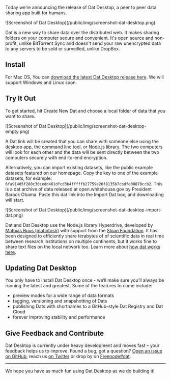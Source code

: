 Today we’re announcing the release of Dat Desktop, a peer to peer data sharing app built for humans.

<div class="screenshot-blog">
  ![Screenshot of Dat Desktop](/public/img/screenshot-dat-desktop.png)
</div>

Dat is a new way to share data over the distributed web.
It makes sharing folders on your computer secure and convenient. It's open source and non-profit, unlike BitTorrent Sync and doesn't send your raw unencrypted data to any servers to be sold or surveilled, unlike DropBox.

## Install

For Mac OS, You can [download the latest Dat Desktop release here](https://github.com/datproject/dat-desktop/releases). We will support Windows and Linux soon.

## Try It Out

To get started, hit <span class="ttu">Create New Dat</span> and choose a local folder of data that you want to share.

<div class="screenshot-blog">
  ![Screenshot of Dat Desktop](/public/img/screenshot-dat-desktop-empty.png)
</div>

A Dat link will be created that you can share with someone else using the desktop app, the [command line tool](http://docs.datproject.org), or [Node.js library](http://github.com/datproject/dat-node). The two computers will look for each other and the data will be sent directly between the two computers securely with end-to-end encryption.

Alternatively, you can import existing datasets, like the public example datasets featured on our homepage. Copy the key to one of the example datasets, for example: <code>6fa91405f280c30cedd461dfcd3b4fffffb27759e26f8135b7cbdfe08870ccb2</code>. This is a dat archive of data released at open.whitehouse.gov by President Barack Obama. Paste this dat link into the <span class="ttu">Import Dat</span> box, and downloading will start.

<div class="screenshot-blog screenshot-blog--small">
  ![Screenshot of Dat Desktop](/public/img/screenshot-dat-desktop-import-dat.png)
</div>

Dat and Dat Desktop use the Node.js library Hyperdrive, developed by [Mathias Buus (mafintosh)](http://github.com/mafintosh/hyperdrive) with support from the [Sloan Foundation](http://codeforscience.org). It has been designed to efficiently share terabytes of of scientific data in real time between research institutions on multiple continents, but it works fine to share text files on the local network too. Learn more about [how dat works here](https://docs.datproject.org/how-dat-works).

## Updating Dat Desktop

You only have to install Dat Desktop once - we’ll make sure you’ll always be running the latest and greatest. Some of the features to come include:

- preview modes for a wide range of data formats
- tagging, versioning and snapshotting of Dats
- publishing Dats with shortnames to a GitHub-style Dat Registry and Dat Cloud
- forever improving stability and performance

## Give Feedback and Contribute

Dat Desktop is currently under heavy development and moves fast – your feedback helps us to improve. Found a bug, got a question? [Open an issue on
GitHub][issues], reach us [on Twitter][twitter] or drop by on
[Freenode#dat](https://webchat.freenode.net/).

---

We hope you have as much fun using Dat Desktop as we do building it!

[download]: https://download.datproject.org
[source]: https://github.com/datproject/dat-desktop
[issues]: https://github.com/datproject/dat-desktop/issues
[twitter]: https://twitter.com/dat_project
